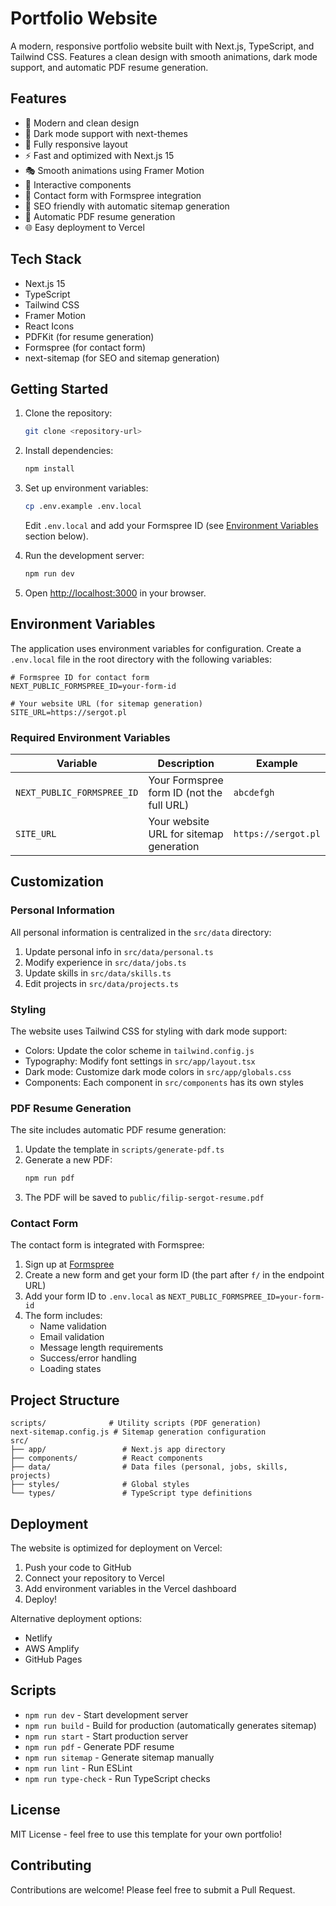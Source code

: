 # Portfolio Website

A modern, responsive portfolio website built with Next.js, TypeScript, and Tailwind CSS. Features a clean design with smooth animations, dark mode support, and automatic PDF resume generation.

## Features

- 🎨 Modern and clean design
- 🌙 Dark mode support with next-themes
- 📱 Fully responsive layout
- ⚡ Fast and optimized with Next.js 15
- 🎭 Smooth animations using Framer Motion
- 🧩 Interactive components
- 📝 Contact form with Formspree integration
- 🎯 SEO friendly with automatic sitemap generation
- 📄 Automatic PDF resume generation
- 🌐 Easy deployment to Vercel

## Tech Stack

- Next.js 15
- TypeScript
- Tailwind CSS
- Framer Motion
- React Icons
- PDFKit (for resume generation)
- Formspree (for contact form)
- next-sitemap (for SEO and sitemap generation)

## Getting Started

1. Clone the repository:
   ```bash
   git clone <repository-url>
   ```

2. Install dependencies:
   ```bash
   npm install
   ```

3. Set up environment variables:
   ```bash
   cp .env.example .env.local
   ```
   Edit `.env.local` and add your Formspree ID (see [Environment Variables](#environment-variables) section below).

4. Run the development server:
   ```bash
   npm run dev
   ```

5. Open [http://localhost:3000](http://localhost:3000) in your browser.

## Environment Variables

The application uses environment variables for configuration. Create a `.env.local` file in the root directory with the following variables:

```
# Formspree ID for contact form
NEXT_PUBLIC_FORMSPREE_ID=your-form-id

# Your website URL (for sitemap generation)
SITE_URL=https://sergot.pl
```

### Required Environment Variables

| Variable | Description | Example |
|----------|-------------|---------|
| `NEXT_PUBLIC_FORMSPREE_ID` | Your Formspree form ID (not the full URL) | `abcdefgh` |
| `SITE_URL` | Your website URL for sitemap generation | `https://sergot.pl` |

## Customization

### Personal Information

All personal information is centralized in the `src/data` directory:

1. Update personal info in `src/data/personal.ts`
2. Modify experience in `src/data/jobs.ts`
3. Update skills in `src/data/skills.ts`
4. Edit projects in `src/data/projects.ts`

### Styling

The website uses Tailwind CSS for styling with dark mode support:

- Colors: Update the color scheme in `tailwind.config.js`
- Typography: Modify font settings in `src/app/layout.tsx`
- Dark mode: Customize dark mode colors in `src/app/globals.css`
- Components: Each component in `src/components` has its own styles

### PDF Resume Generation

The site includes automatic PDF resume generation:

1. Update the template in `scripts/generate-pdf.ts`
2. Generate a new PDF:
   ```bash
   npm run pdf
   ```
3. The PDF will be saved to `public/filip-sergot-resume.pdf`

### Contact Form

The contact form is integrated with Formspree:

1. Sign up at [Formspree](https://formspree.io)
2. Create a new form and get your form ID (the part after `f/` in the endpoint URL)
3. Add your form ID to `.env.local` as `NEXT_PUBLIC_FORMSPREE_ID=your-form-id`
4. The form includes:
   - Name validation
   - Email validation
   - Message length requirements
   - Success/error handling
   - Loading states

## Project Structure

```
scripts/              # Utility scripts (PDF generation)
next-sitemap.config.js # Sitemap generation configuration
src/
├── app/                 # Next.js app directory
├── components/          # React components
├── data/                # Data files (personal, jobs, skills, projects)
├── styles/              # Global styles
└── types/               # TypeScript type definitions
```

## Deployment

The website is optimized for deployment on Vercel:

1. Push your code to GitHub
2. Connect your repository to Vercel
3. Add environment variables in the Vercel dashboard
4. Deploy!

Alternative deployment options:
- Netlify
- AWS Amplify
- GitHub Pages

## Scripts

- `npm run dev` - Start development server
- `npm run build` - Build for production (automatically generates sitemap)
- `npm run start` - Start production server
- `npm run pdf` - Generate PDF resume
- `npm run sitemap` - Generate sitemap manually
- `npm run lint` - Run ESLint
- `npm run type-check` - Run TypeScript checks

## License

MIT License - feel free to use this template for your own portfolio!

## Contributing

Contributions are welcome! Please feel free to submit a Pull Request.
